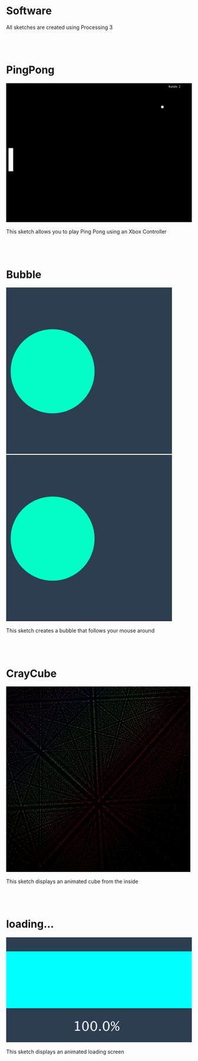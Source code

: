 # Software
All sketches are created using Processing 3
<br><br><br><br>



# PingPong
![PingPong](/img/PingPong.png)

This sketch allows you to play Ping Pong using an Xbox Controller
<br><br><br><br>



# Bubble
<img src="/img/Bubble.png" width="450">  <img src="/img/Bubble2.png" width="450">

This sketch creates a bubble that follows your mouse around
<br><br><br><br>




# CrayCube
<img src="/img/CrayCube.png" width="500">

This sketch displays an animated cube from the inside
<br><br><br><br>



# loading...
<img src="/img/loading...png" width="600">

This sketch displays an animated loading screen
<br><br><br><br>
